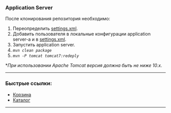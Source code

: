 ### Application Server

После клонирования репозитория необходимо:
1. Переопределить [settings.xml](settings.xml).
2. Добавить пользователя в локальные конфигурации application server-а и в [settings.xml](settings.xml).
3. Запустить application server.
4. _`mvn clean package`_
5. _`mvn -P tomcat tomcat7:redeply`_

*_При использовании Apache Tomcat версия должна быть не ниже 10.х._
***


### Быстрые ссылки:
- [Корзина](http://localhost:8080/servletFirstHw/main?stage=cart)
- [Каталог](http://localhost:8080/servletFirstHw/main?stage=catalog)
***
